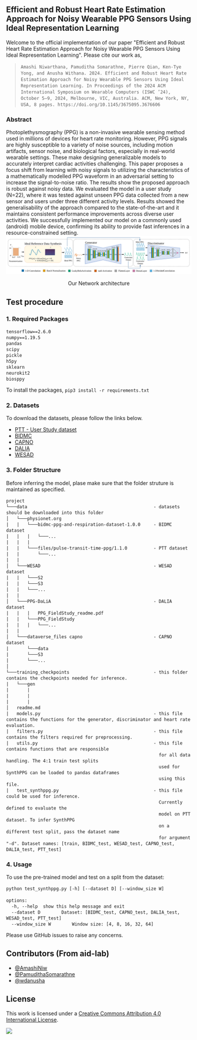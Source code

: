 ## Efficient and Robust Heart Rate Estimation Approach for Noisy Wearable PPG Sensors Using Ideal Representation Learning

Welcome to the official implementation of our paper "Efficient and Robust Heart Rate Estimation Approach for Noisy Wearable PPG Sensors Using Ideal Representation Learning". Please cite our work as,
> ``` Amashi Niwarthana, Pamuditha Somarathne, Pierre Qian, Ken-Tye Yong, and Anusha Withana. 2024. Efficient and Robust Heart Rate Estimation Approach for Noisy Wearable PPG Sensors Using Ideal Representation Learning. In Proceedings of the 2024 ACM International Symposium on Wearable Computers (ISWC ’24), October 5–9, 2024, Melbourne, VIC, Australia. ACM, New York, NY, USA, 8 pages. https://doi.org/10.1145/3675095.3676606 ```

### Abstract
Photoplethysmography (PPG) is a non-invasive wearable sensing method used in millions of devices for heart rate monitoring. However, PPG signals are highly susceptible to a variety of noise sources, including motion artifacts, sensor noise, and biological factors, especially in real-world wearable settings. These make designing generalizable models to accurately interpret cardiac activities challenging. This paper proposes a focus shift from learning with noisy signals to utilizing the characteristics of a mathematically modelled PPG waveform in an adversarial setting to increase the signal-to-noise ratio. The results show the proposed approach is robust against noisy data. We evaluated the model in a user study (N=22), where it was tested against unseen PPG data collected from a new sensor and users under three different activity levels. Results showed the generalisability of the approach compared to the state-of-the-art and it maintains consistent performance improvements across diverse user activities. We successfully implemented our model on a commonly used (android) mobile device, confirming its ability to provide fast inferences in a resource-constrained setting.
![network arch](Documentation/fig3-block-landscape.svg)
<p align="center">Our Network architecture</p>

## Test procedure

### 1. Required Packages
```
tensorflow==2.6.0
numpy==1.19.5
pandas
scipy
pickle
h5py
sklearn
neurokit2
biosppy
```

To install the packages,
```pip3 install -r requirements.txt```

### 2. Datasets
To download the datasets, please follow the links below.
- [PTT - User Study dataset](https://physionet.org/content/pulse-transit-time-ppg/1.1.0/)
- [BIDMC](https://physionet.org/content/bidmc/1.0.0/)
- [CAPNO](http://www.capnobase.org/)
- [DALIA](https://archive.ics.uci.edu/ml/datasets/PPG-DaLiA)
- [WESAD](https://archive.ics.uci.edu/ml/datasets/WESAD+%28Wearable+Stress+and+Affec+Detection%29)

### 3. Folder Structure

Before inferring the model, plase make sure that the folder struture is maintained as specified.
```
project
└───data                                                - datasets should be downloaded into this folder
│   └───physionet.org                                   
|   |   └───bidmc-ppg-and-respiration-dataset-1.0.0     - BIDMC dataset
|   |   |   └───...
|   |   |
|   |   └───files/pulse-transit-time-ppg/1.1.0          - PTT dataset
|   |       └───...
|   |
│   └───WESAD                                           - WESAD dataset
|   |   └───S2
|   |   └───S3
|   |   └───...
|   |
│   └───PPG-DaLiA                                       - DALIA dataset
|   |   |   PPG_FieldStudy_readme.pdf
|   |   └───PPG_FieldStudy
|   |   |   └───...
|   |
│   └───dataverse_files capno                           - CAPNO dataset
|       └───data
|       └───S3
|       └───...
│   
└───training_checkpoints                                - this folder contains the checkpoints needed for inference.
|   └───gen
|       |
|       |
|       |
│   readme.md
|   models.py                                           - this file contains the functions for the generator, discriminator and heart rate evaluation.
|   filters.py                                          - this file contains the filters required for preprocessing.
|   utils.py                                            - this file contains functions that are responsible 
                                                          for all data handling. The 4:1 train test splits 
                                                          used for SynthPPG can be loaded to pandas dataframes 
                                                          using this file.
|   test_synthppg.py                                    - this file could be used for inference.
                                                          Currently defined to evaluate the 
                                                          model on PTT dataset. To infer SynthPPG 
                                                          on a different test split, pass the dataset name
                                                          for argument "-d". Dataset names: [train, BIDMC_test, WESAD_test, CAPNO_test, DALIA_test, PTT_test]
```
### 4. Usage
To use the pre-trained model and test on a split from the dataset:

```
python test_synthppg.py [-h] [--dataset D] [--window_size W]

options:
  -h, --help  show this help message and exit
  --dataset D        Dataset: [BIDMC_test, CAPNO_test, DALIA_test, WESAD_test, PTT_test]
  --window_size W        Window size: [4, 8, 16, 32, 64]
```

Please use GitHub issues to raise any concerns.

## Contributors (From aid-lab)

- [@AmashiNiw](https://github.com/AmashiNiw)
- [@PamudithaSomarathne](https://github.com/PamudithaSomarathne)
- [@wdanusha](https://www.github.com/wdanusha)

## License

This work is licensed under a [Creative Commons Attribution 4.0 International License](https://creativecommons.org/licenses/by/4.0/).

<p align="left">
  <img src="Documentation/by.png" width="200" />
</p>